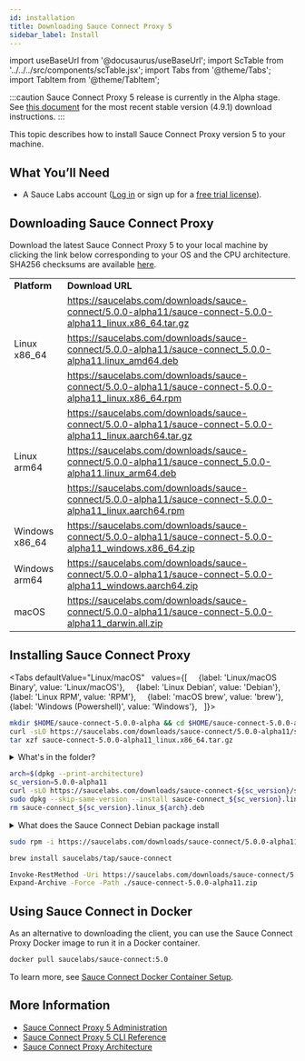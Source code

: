 ```yaml
---
id: installation
title: Downloading Sauce Connect Proxy 5
sidebar_label: Install
---
```


import useBaseUrl from '@docusaurus/useBaseUrl';
import ScTable from '../../../src/components/scTable.jsx';
import Tabs from '@theme/Tabs';
import TabItem from '@theme/TabItem';

:::caution
Sauce Connect Proxy 5 release is currently in the Alpha stage. See [this document](/secure-connections/sauce-connect/installation/) for the most recent stable version (4.9.1) download instructions.
:::

This topic describes how to install Sauce Connect Proxy version 5 to your machine.

## What You’ll Need

- A Sauce Labs account ([Log in](https://accounts.saucelabs.com/am/XUI/#login/) or sign up for a [free trial license](https://saucelabs.com/sign-up)).

## Downloading Sauce Connect Proxy

Download the latest Sauce Connect Proxy 5 to your local machine by clicking the link below corresponding to your OS and the CPU architecture.
SHA256 checksums are available [here](https://saucelabs.com/downloads/sauce-connect/5.0.0-alpha11/checksums).

<table>
  <tr>
    <td><strong>Platform</strong>
    </td>
    <td><strong>Download URL</strong>
    </td>
  </tr>
  <tr>
    <td rowspan="3">Linux x86_64</td>
    <td>
      <a href="https://saucelabs.com/downloads/sauce-connect/5.0.0-alpha11/sauce-connect-5.0.0-alpha11_linux.x86_64.tar.gz">https://saucelabs.com/downloads/sauce-connect/5.0.0-alpha11/sauce-connect-5.0.0-alpha11_linux.x86_64.tar.gz</a>
    </td>
  </tr>
  <tr>
    <td>
      <a href="https://saucelabs.com/downloads/sauce-connect/5.0.0-alpha11/sauce-connect_5.0.0-alpha11.linux_amd64.deb">https://saucelabs.com/downloads/sauce-connect/5.0.0-alpha11/sauce-connect_5.0.0-alpha11.linux_amd64.deb</a>
    </td>
  </tr>
  <tr>
    <td>
      <a href="https://saucelabs.com/downloads/sauce-connect/5.0.0-alpha11/sauce-connect-5.0.0-alpha11_linux.x86_64.rpm">https://saucelabs.com/downloads/sauce-connect/5.0.0-alpha11/sauce-connect-5.0.0-alpha11_linux.x86_64.rpm</a>
    </td>
  </tr>
  <tr>
    <td rowspan="3">Linux arm64</td>
    <td>
      <a href="https://saucelabs.com/downloads/sauce-connect/5.0.0-alpha11/sauce-connect-5.0.0-alpha11_linux.aarch64.tar.gz">https://saucelabs.com/downloads/sauce-connect/5.0.0-alpha11/sauce-connect-5.0.0-alpha11_linux.aarch64.tar.gz</a>
    </td>
  </tr>
  <tr>
    <td>
      <a href="https://saucelabs.com/downloads/sauce-connect/5.0.0-alpha11/sauce-connect_5.0.0-alpha11.linux_arm64.deb">https://saucelabs.com/downloads/sauce-connect/5.0.0-alpha11/sauce-connect_5.0.0-alpha11.linux_arm64.deb</a>
    </td>
  </tr>
  <tr>
    <td>
      <a href="https://saucelabs.com/downloads/sauce-connect/5.0.0-alpha11/sauce-connect-5.0.0-alpha11_linux.aarch64.rpm">https://saucelabs.com/downloads/sauce-connect/5.0.0-alpha11/sauce-connect-5.0.0-alpha11_linux.aarch64.rpm</a>
    </td>
  </tr>
  <tr>
    <td>Windows x86_64</td>
    <td>
      <a href="https://saucelabs.com/downloads/sauce-connect/5.0.0-alpha11/sauce-connect-5.0.0-alpha11_windows.x86_64.zip">https://saucelabs.com/downloads/sauce-connect/5.0.0-alpha11/sauce-connect-5.0.0-alpha11_windows.x86_64.zip</a>
    </td>
  </tr>
  <tr>
    <td>Windows arm64</td>
    <td>
      <a href="https://saucelabs.com/downloads/sauce-connect/5.0.0-alpha11/sauce-connect-5.0.0-alpha11_windows.aarch64.zip">https://saucelabs.com/downloads/sauce-connect/5.0.0-alpha11/sauce-connect-5.0.0-alpha11_windows.aarch64.zip</a>
    </td>
  </tr>
  <tr>
    <td>macOS</td>
    <td>
      <a href="https://saucelabs.com/downloads/sauce-connect/5.0.0-alpha11/sauce-connect-5.0.0-alpha11_darwin.all.zip">https://saucelabs.com/downloads/sauce-connect/5.0.0-alpha11/sauce-connect-5.0.0-alpha11_darwin.all.zip</a>
    </td>
  </tr>
</table>

## Installing Sauce Connect Proxy

<Tabs
defaultValue="Linux/macOS"
  values={[
    {label: 'Linux/macOS Binary', value: 'Linux/macOS'},
    {label: 'Linux Debian', value: 'Debian'},
    {label: 'Linux RPM', value: 'RPM'},
    {label: 'macOS brew', value: 'brew'},
    {label: 'Windows (Powershell)', value: 'Windows'},
  ]}>
<TabItem value="Linux/macOS">

```bash
mkdir $HOME/sauce-connect-5.0.0-alpha && cd $HOME/sauce-connect-5.0.0-alpha
curl -sLO https://saucelabs.com/downloads/sauce-connect/5.0.0-alpha11/sauce-connect-5.0.0-alpha11_linux.x86_64.tar.gz
tar xzf sauce-connect-5.0.0-alpha11_linux.x86_64.tar.gz
```

<details><summary>What's in the folder?</summary>

#### Sauce Connect folder contents

```bash
  ├── LICENSE
  ├── LICENSE.3RD_PARTY
  ├── completions
  │   ├── sc.bash
  │   ├── sc.fish
  │   └── sc.zsh
  └── sc
```

</details>

  </TabItem>

  <TabItem value="Debian">

```bash
arch=$(dpkg --print-architecture)
sc_version=5.0.0-alpha11
curl -sLO https://saucelabs.com/downloads/sauce-connect-${sc_version}/sauce-connect_${sc_version}.linux_${arch}.deb
sudo dpkg --skip-same-version --install sauce-connect_${sc_version}.linux_${arch}.deb
rm sauce-connect_${sc_version}.linux_${arch}.deb
```

<details><summary>What does the Sauce Connect Debian package install</summary>

- Sauce Connect Proxy binary is in `/usr/bin/sc`
- The enviroment variables file template is in `/etc/default/sauce-connect`. The file may be modified to include your configuration, , see [Running systemd service on Debian-based Linux](/secure-connections/sauce-connect-5/operation/systemd/)
  ```bash
  cat /etc/default/sauce-connect
  # Default values for Sauce Connect Proxy
  #SAUCE_CONFIG_FILE=/etc/sauce-connect/config.yaml
  # Required values
  #SAUCE_USER=
  #SAUCE_ACCESS_KEY=
  #SAUCE_REGION=
  #SAUCE_TUNNEL_NAME=
  # Options
  #SAUCE_SHARED=all
  #SAUCE_TUNNEL_POOL=
  # See https://docs.saucelabs.com/dev/cli/sauce-connect-5/ for all environment variable values
  ```
- Systemd service is enabled, see [Running systemd service on Debian-based Linux](/secure-connections/sauce-connect-5/operation/systemd/)

</details>

  </TabItem>

  <TabItem value="RPM">

```bash
sudo rpm -i https://saucelabs.com/downloads/sauce-connect/5.0.0-alpha11/sauce-connect-5.0.0-alpha11_linux.x86_64.rpm
```

  </TabItem>

  <TabItem value="brew">

```bash
brew install saucelabs/tap/sauce-connect
```

  </TabItem>

  <TabItem value="Windows">

```bash title="Using Powershell (Windows)"
Invoke-RestMethod -Uri https://saucelabs.com/downloads/sauce-connect/5.0.0-alpha11/sauce-connect-5.0.0-alpha11_windows.x86_64.zip -OutFile sauce-connect-5.0.0-alpha11.zip
Expand-Archive -Force -Path ./sauce-connect-5.0.0-alpha11.zip
```

  </TabItem>
</Tabs>

## Using Sauce Connect in Docker

As an alternative to downloading the client, you can use the Sauce Connect Proxy Docker image to run it in a Docker container.

```bash
docker pull saucelabs/sauce-connect:5.0
```

To learn more, see [Sauce Connect Docker Container Setup](/secure-connections/sauce-connect-5/operation/docker/).

## More Information

- [Sauce Connect Proxy 5 Administration](/secure-connections/sauce-connect-5/operation/overview/)
- [Sauce Connect Proxy 5 CLI Reference](/dev/cli/sauce-connect-5/)
- [Sauce Connect Proxy Architecture](/secure-connections/sauce-connect-5/advanced/architecture/)
